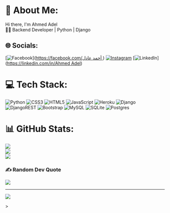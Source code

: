 # 💫 About Me:
Hi there, I'm Ahmed Adel<br>👨‍💻 Backend Developer | Python | Django


## 🌐 Socials:
[![Facebook](https://img.shields.io/badge/Facebook-%231877F2.svg?logo=Facebook&logoColor=white)]([https://facebook.com/أحمد عادل ](https://www.facebook.com/profile.php?id=100022072880378)) [![Instagram](https://img.shields.io/badge/Instagram-%23E4405F.svg?logo=Instagram&logoColor=white)]([https://instagram.com/ahmed_adel1l](https://www.instagram.com/ahmed_adel1l/)) [![LinkedIn](https://img.shields.io/badge/LinkedIn-%230077B5.svg?logo=linkedin&logoColor=white)]([https://linkedin.com/in/Ahmed Adel](https://www.linkedin.com/in/ahmed-adel-0a23722a7/)) 

# 💻 Tech Stack:
![Python](https://img.shields.io/badge/python-3670A0?style=for-the-badge&logo=python&logoColor=ffdd54) ![CSS3](https://img.shields.io/badge/css3-%231572B6.svg?style=for-the-badge&logo=css3&logoColor=white) ![HTML5](https://img.shields.io/badge/html5-%23E34F26.svg?style=for-the-badge&logo=html5&logoColor=white) ![JavaScript](https://img.shields.io/badge/javascript-%23323330.svg?style=for-the-badge&logo=javascript&logoColor=%23F7DF1E) ![Heroku](https://img.shields.io/badge/heroku-%23430098.svg?style=for-the-badge&logo=heroku&logoColor=white) ![Django](https://img.shields.io/badge/django-%23092E20.svg?style=for-the-badge&logo=django&logoColor=white) ![DjangoREST](https://img.shields.io/badge/DJANGO-REST-ff1709?style=for-the-badge&logo=django&logoColor=white&color=ff1709&labelColor=gray) ![Bootstrap](https://img.shields.io/badge/bootstrap-%238511FA.svg?style=for-the-badge&logo=bootstrap&logoColor=white) ![MySQL](https://img.shields.io/badge/mysql-%2300000f.svg?style=for-the-badge&logo=mysql&logoColor=white) ![SQLite](https://img.shields.io/badge/sqlite-%2307405e.svg?style=for-the-badge&logo=sqlite&logoColor=white) ![Postgres](https://img.shields.io/badge/postgres-%23316192.svg?style=for-the-badge&logo=postgresql&logoColor=white)
# 📊 GitHub Stats:
![](https://github-readme-stats.vercel.app/api?username=Dolaaaa1&theme=dark&hide_border=true&include_all_commits=true&count_private=true)<br/>
![](https://github-readme-streak-stats.herokuapp.com/?user=Dolaaaa1&theme=dark&hide_border=true)<br/>
![](https://github-readme-stats.vercel.app/api/top-langs/?username=Dolaaaa1&theme=dark&hide_border=true&include_all_commits=true&count_private=true&layout=compact)

### ✍️ Random Dev Quote
![](https://quotes-github-readme.vercel.app/api?type=horizontal&theme=radical)


---
[![](https://visitcount.itsvg.in/api?id=Dolaaaa1&icon=0&color=0)](https://visitcount.itsvg.in)

<!-- Proudly created with GPRM ( https://gprm.itsvg.in ) -->>

